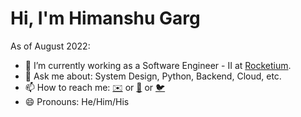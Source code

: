# Hi, I'm Himanshu Garg

As of August 2022:

- 🔭 I’m currently working as a Software Engineer - II at [Rocketium](https://www.rocketium.com/). 
- 💬 Ask me about: System Design, Python, Backend, Cloud, etc.
- 📫 How to reach me: [✉️](mailto:himanshu@resuminator.in) or [📱](https://www.linkedin.com/in/garg-himanshu/)  or [🐦](https://www.twitter.com/_mercurybuddy)
- 😄 Pronouns: He/Him/His

